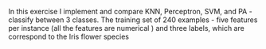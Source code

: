 In this exercise I implement and compare KNN, Perceptron, SVM, and PA -classify between 3 classes.
The training set of 240 examples - five features per
instance (all the features are numerical ) and three labels, which are correspond to the Iris flower
species

